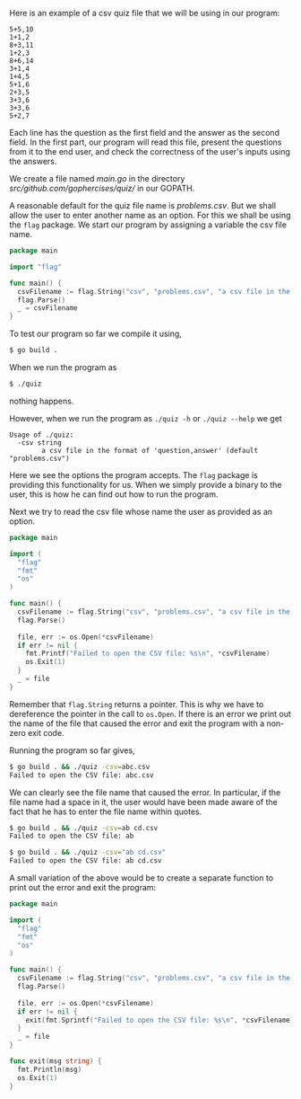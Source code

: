 Here is an example of a csv quiz file that we will be using in our program:

```csv
5+5,10
1+1,2
8+3,11
1+2,3
8+6,14
3+1,4
1+4,5
5+1,6
2+3,5
3+3,6
3+3,6
5+2,7
```

Each line has the question as the first field and the answer as the second field. In the first part, our program will read this file, present the questions from it to the end user, and check the correctness of the user's inputs using the answers.

We create a file named *main.go* in the directory *src/github.com/gophercises/quiz/* in our GOPATH.

A reasonable default for the quiz file name is *problems.csv*. But we shall allow the user to enter another name as an option. For this we shall be using the `flag` package. We start our program by assigning a variable the csv file name.


```Go
package main

import "flag"

func main() {
  csvFilename := flag.String("csv", "problems.csv", "a csv file in the format of 'question,answer'")
  flag.Parse()
  _ = csvFilename
}
```

To test our program so far we compile it using,
```bash
$ go build .
```
When we run the program as
```bash
$ ./quiz
```
nothing happens.

However, when we run the program as `./quiz -h` or `./quiz --help` we get
```
Usage of ./quiz:
  -csv string
        a csv file in the format of 'question,answer' (default "problems.csv")
```

Here we see the options the program accepts. The `flag` package is providing this functionality for us. When we simply provide a binary to the user, this is how he can find out how to run the program.

Next we try to read the csv file whose name the user as provided as an option.
```Go
package main

import (
  "flag"
  "fmt"
  "os"
)

func main() {
  csvFilename := flag.String("csv", "problems.csv", "a csv file in the format of 'question,answer'")
  flag.Parse()
  
  file, err := os.Open(*csvFilename)
  if err != nil {
    fmt.Printf("Failed to open the CSV file: %s\n", *csvFilename)
    os.Exit(1)
  }
  _ = file
}
```
Remember that `flag.String` returns a pointer. This is why we have to dereference the pointer in the call to `os.Open`. If there is an  error we print out the name of the file that caused the error and exit the program with a non-zero exit code.

Running the program so far gives,
```bash
$ go build . && ./quiz -csv=abc.csv
Failed to open the CSV file: abc.csv
```

We can clearly see the file name that caused the error. In particular, if the file name had a space in it, the user would have been made aware of the fact that he has to enter the file name within quotes.

```bash
$ go build . && ./quiz -csv=ab cd.csv
Failed to open the CSV file: ab
```

```bash
$ go build . && ./quiz -csv="ab cd.csv"
Failed to open the CSV file: ab cd.csv
```

A small variation of the above would be to create a separate function to print out the error and exit the program:

```Go
package main

import (
  "flag"
  "fmt"
  "os"
)

func main() {
  csvFilename := flag.String("csv", "problems.csv", "a csv file in the format of 'question,answer'")
  flag.Parse()
  
  file, err := os.Open(*csvFilename)
  if err != nil {
    exit(fmt.Sprintf("Failed to open the CSV file: %s\n", *csvFilename))
  }
  _ = file
}

func exit(msg string) {
  fmt.Println(msg)
  os.Exit(1)
}
```
